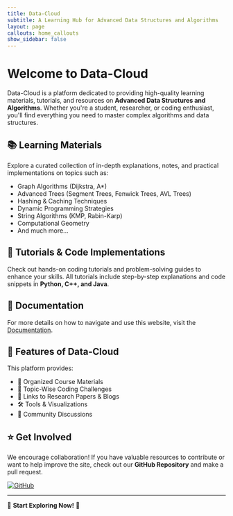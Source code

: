 ```yaml
---
title: Data-Cloud
subtitle: A Learning Hub for Advanced Data Structures and Algorithms
layout: page
callouts: home_callouts
show_sidebar: false
---
```


# Welcome to Data-Cloud

Data-Cloud is a platform dedicated to providing high-quality learning materials, tutorials, and resources on **Advanced Data Structures and Algorithms**. Whether you're a student, researcher, or coding enthusiast, you'll find everything you need to master complex algorithms and data structures.

## 📚 Learning Materials

Explore a curated collection of in-depth explanations, notes, and practical implementations on topics such as:

- Graph Algorithms (Dijkstra, A*)
- Advanced Trees (Segment Trees, Fenwick Trees, AVL Trees)
- Hashing & Caching Techniques
- Dynamic Programming Strategies
- String Algorithms (KMP, Rabin-Karp)
- Computational Geometry
- And much more...

## 🚀 Tutorials & Code Implementations

Check out hands-on coding tutorials and problem-solving guides to enhance your skills. All tutorials include step-by-step explanations and code snippets in **Python, C++, and Java**.

## 📖 Documentation

For more details on how to navigate and use this website, visit the [Documentation](/data-cloud/docs/).

## 📌 Features of Data-Cloud

This platform provides:
- 📂 Organized Course Materials
- 🎯 Topic-Wise Coding Challenges
- 🔗 Links to Research Papers & Blogs
- 🛠 Tools & Visualizations
- 📢 Community Discussions

## ⭐ Get Involved

We encourage collaboration! If you have valuable resources to contribute or want to help improve the site, check out our **GitHub Repository** and make a pull request.

[![GitHub](https://img.shields.io/github/stars/Data-cloud02/data-cloud?style=social)](https://github.com/Data-cloud02/data-cloud)

---

🔗 **Start Exploring Now!** 🚀
